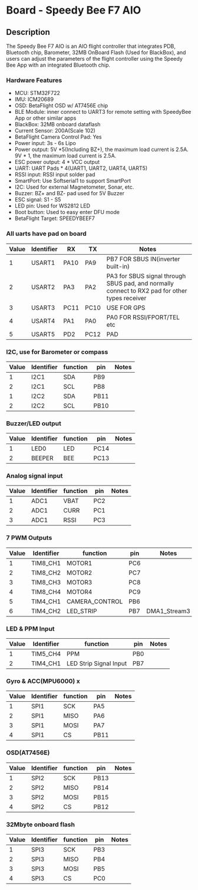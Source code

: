# Board - Speedy Bee F7 AIO

## Description
The Speedy Bee F7 AIO is an AIO flight controller that integrates PDB, Bluetooth chip, Barometer, 32MB OnBoard Flash (Used for BlackBox), 
and users can adjust the parameters of the flight controller using the Speedy Bee App with an integrated Bluetooth chip.
### Hardware Features
* MCU: STM32F722
* IMU: ICM20689
* OSD: BetaFlight OSD w/ AT7456E chip
* BLE Module: inner connect to UART3 for remote setting with SpeedyBee App or other similar apps
* BlackBox: 32MB onboard dataflash
* Current Sensor: 200A(Scale 102)
* BetaFlight Camera Control Pad: Yes
* Power input: 3s - 6s Lipo
* Power output: 5V *5(Including BZ+), the maximum load current is 2.5A. 9V * 1, the maximum load current is 2.5A.
* ESC power output: 4 * VCC output
* UART: UART Pads * 4(UART1, UART2, UART4, UART5)
* RSSI input: RSSI input solder pad
* SmartPort: Use Softserial1 to support SmartPort
* I2C: Used for external Magnetometer, Sonar, etc.
* Buzzer: BZ+ and BZ- pad used for 5V Buzzer
* ESC signal: S1 - S5
* LED pin: Used for WS2812 LED
* Boot button: Used to easy enter DFU mode
* BetaFlight Target: SPEEDYBEEF7

### All uarts have pad on board 
| Value | Identifier   | RX   | TX   | Notes                                                                                       |
| ----- | ------------ | -----| -----| ------------------------------------------------------------------------------------------- |
| 1     | USART1       | PA10  |  PA9 |  PB7 FOR SBUS IN(inverter built-in)                                                         |
| 2     | USART2       | PA3  |  PA2 |  PA3 for SBUS signal through SBUS pad,                                                               and normally connect to RX2 pad for other types receiver |
| 3     | USART3       | PC11 |  PC10|  USE FOR GPS                                                                                |
| 4     | USART4       | PA1  |  PA0 |  PA0 FOR RSSI/FPORT/TEL etc                                                                 |
| 5     | USART5       | PD2  |  PC12|  PAD                                                                                        |

### I2C, use for Barometer or compass
| Value | Identifier   | function |  pin   | Notes                                                                                 |
| ----- | ------------ | ---------| -------| ------------------------------------------------------------------------------------- |                                                                                      
| 1     | I2C1         |    SDA   |  PB9   | 
| 2     | I2C1         |    SCL   |  PB8   |
| 1     | I2C2         |    SDA   |  PB11   | 
| 2     | I2C2         |    SCL   |  PB10   |

### Buzzer/LED output 
| Value | Identifier   | function |  pin   | Notes                                                                                 |
| ----- | ------------ | ---------| -------| ------------------------------------------------------------------------------------- |                                                                                      
| 1     | LED0         |    LED   |  PC14  | 
| 2     | BEEPER       |    BEE   |  PC13  | 

### Analog signal input
| Value | Identifier   | function  |  pin  | Notes                                                                                 |
| ----- | ------------ | ----------| ------| ------------------------------------------------------------------------------------- |                                                                                       
| 1     | ADC1         |    VBAT   |  PC2  | 
| 2     | ADC1         |    CURR   |  PC1  | 
| 3     | ADC1         |    RSSI   |  PC3  | 

### 7 PWM Outputs
| Value | Identifier   | function  |  pin  | Notes                                                                                 |
| ----- | ------------ | ----------| ------| ------------------------------------------------------------------------------------- |                                        
| 1     | TIM8_CH1     |    MOTOR1 |  PC6  |  
| 2     | TIM8_CH2     |    MOTOR2 |  PC7  |  
| 3     | TIM8_CH3     |    MOTOR3 |  PC8  |  
| 4     | TIM8_CH4     |    MOTOR4 |  PC9  |  
| 5     | TIM4_CH1     |    CAMERA_CONTROL |  PB6 |  
| 6     | TIM4_CH2     |    LED_STRIP |  PB7  |  DMA1_Stream3

### LED & PPM Input 
| Value | Identifier   | function  |  pin  | Notes                                                                                 |
| ----- | ------------ | ----------| ------| ------------------------------------------------------------------------------------- |                                        
| 1     | TIM5_CH4     |    PPM |  PB0  | 
| 2     | TIM4_CH1     |    LED Strip Signal Input |  PB7  | 


### Gyro & ACC(MPU6000) x
| Value | Identifier   | function |  pin   | Notes                                                                                 |
| ----- | ------------ | ---------| -------| ------------------------------------------------------------------------------------- |                                                                                      
| 1     | SPI1         |    SCK   |  PA5   | 
| 2     | SPI1         |    MISO  |  PA6   | 
| 3     | SPI1         |    MOSI  |  PA7   | 
| 4     | SPI1         |    CS    |  PB11   | 

### OSD(AT7456E)
| Value | Identifier   | function |  pin   | Notes                                                                                 |
| ----- | ------------ | ---------| -------| ------------------------------------------------------------------------------------- |                                                                                      
| 1     | SPI2         |    SCK   |  PB13  | 
| 2     | SPI2         |    MISO  |  PB14  | 
| 3     | SPI2         |    MOSI  |  PB15   | 
| 4     | SPI2         |    CS    |  PB12  |

### 32Mbyte onboard flash
| Value | Identifier   | function |  pin   | Notes                                                                                 |
| ----- | ------------ | ---------| -------| ------------------------------------------------------------------------------------- |                                                                                      
| 1     | SPI3         |    SCK   |  PB3  | 
| 2     | SPI3         |    MISO  |  PB4  | 
| 3     | SPI3         |    MOSI  |  PB5   | 
| 4     | SPI3         |    CS    |  PC0  | 




